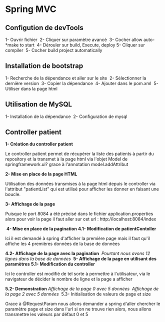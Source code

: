 <h1>Spring MVC</h1>
<h2>Configution de devTools</h2>
1- Ouvrir fichier
<img src="assets/dev-tools/1-init-config-dev-tools.png" alt="">
2- Cliquer sur paramètre avancé
<img src="assets/dev-tools/2-parametre-avance.png" alt="">
3- Cocher allow auto-*make to start
<img src="assets/dev-tools/3-cocher-allow-auto-make-to-start.png" alt="">
4- Dérouler sur build, Execute, deploy
5- Cliquer sur compiler
<img src="assets/dev-tools/4-build-compiler.png" alt="">
5- Cocher build project automatically
<img src="assets/dev-tools/5-cocher-build-project-automatically.png" alt="">
<h2>Installation de bootstrap</h2>
1- Recherche de la dépendance et aller sur le site
<img src="assets/bootstrap/1-recherche-dependence.png" alt="">
2- Sélectionner la dernière version 
<img src="assets/bootstrap/2-selection-derniere-version-dependence.png" alt="">
3- Copier la dépendance
<img src="assets/bootstrap/3-copy-de-dependence.png" alt="">
4- Ajouter dans le pom.xml
<img src="assets/bootstrap/4-ajout-pom-xml.png" alt="">
5- Utiliser dans la page html
<img src="assets/bootstrap/5-utilisation-de-bootstrap.png" alt="">
<h2>Utilisation de MySQL</h2>
1- Installation de la dépendance
<img src="assets/mysql/1-installation-dependance.png" alt="">
2- Configuration de mysql
<img src="assets/mysql/2-configuration-mysql.png" alt="">
<h2>Controller patient</h2>
<b>1- Création du controller patient</b>
<img src="assets/app/1-PatientController.png" alt="">
<p>Le controller patient permet de récupérer la liste des patients à partir du repository et la transmet à la page html via l'objet Model de springframework.ui?
grace à l'annotation model.addAttribut </p>
<b>2- Mise en place de la page HTML</b>
<img src="assets/app/2-affichage-liste-patients.png" alt="">
<p>Utilisation des données transmises à la page html depuis le controller via l'attribut "patientList" qui est utilisé pour afficher les donner en faisant une boucle.</p>
<b>3- Affichage de la page</b>
<p>Puisque le port 8084 a été précisé dans le fichier application.properties alors pour voir la page il faut aller sur cet url : http://localhost:8084/index</p>
<img src="assets/app/3-page-sans-pagnation.png" alt="">
<b>4- Mise en place de la pagination</b>
<b>4.1- Modification de patientContoller</b>
<img src="assets/app/4-patient-controller-avec-pagination.png" alt="">
<p>Ici il est demandé à spring d'afficher la première page mais il faut qu'il affiche les 4 premières données de la base de données</p>
<b>4.2- Affichage de la page avec la pagination</b>
<img src="assets/app/4.2-affichage-page-avec-pagination.png" alt="">
<i>Pourtant nous avons 12 lignes dans la base de données</i>
<img src="assets/app/4.2.1-lignes-bdd.png" alt="">
<b>5- Affichage de la page en utilisant des paramètres</b>
<b>5.1- Modification du controller</b>
<img src="assets/app/5.1-modification-controller.png" alt="">
<p>Ici le controller est modifié de tel sorte à permettre à l'utilisateur, via le navigateur de décider le nombre de ligne et la page a afficher</p>
<b>5.2- Demonstration</b>
<i>Affichage de la page 0 avec 5 données</i>
<img src="assets/app/5.2-affichage-page-0-avec-5-data.png" alt="">
<i>Affichage de la page 2 avec 5 données</i>
<img src="assets/app/5.3-affichage-page-2-avec-5-data.png" alt="">
5.3- Initialisation de valeurs de page et size
<p>Grace à @RequestParam nous allons demander a spring d'aller chercher le paramètre page et size dans l'url si on ne trouve rien alors,
nous allons transmettre les valeurs par défaut 0 et 5</p>